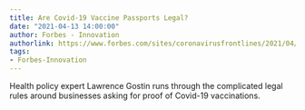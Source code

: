 ```yaml
---
title: Are Covid-19 Vaccine Passports Legal?
date: "2021-04-13 14:00:00"
author: Forbes - Innovation
authorlink: https://www.forbes.com/sites/coronavirusfrontlines/2021/04/13/are-covid-19-vaccine-passports-legal/
tags:
- Forbes-Innovation
---
```

Health policy expert Lawrence Gostin runs through the complicated legal rules around businesses asking for proof of Covid-19 vaccinations.